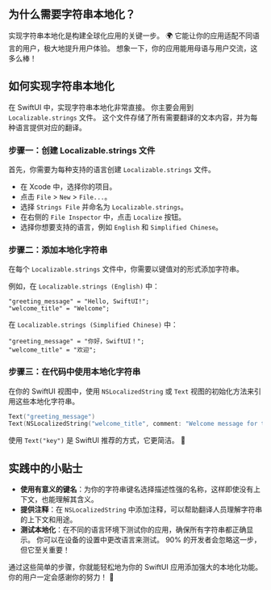 ﻿## 为什么需要字符串本地化？

实现字符串本地化是构建全球化应用的关键一步。 🌍 它能让你的应用适配不同语言的用户，极大地提升用户体验。 想象一下，你的应用能用母语与用户交流，这多么棒！

## 如何实现字符串本地化

在 SwiftUI 中，实现字符串本地化非常直接。 你主要会用到 `Localizable.strings` 文件。 这个文件存储了所有需要翻译的文本内容，并为每种语言提供对应的翻译。

### 步骤一：创建 Localizable.strings 文件

首先，你需要为每种支持的语言创建 `Localizable.strings` 文件。

*   在 Xcode 中，选择你的项目。
*   点击 `File` > `New` > `File...`。
*   选择 `Strings File` 并命名为 `Localizable.strings`。
*   在右侧的 `File Inspector` 中，点击 `Localize` 按钮。
*   选择你想要支持的语言，例如 `English` 和 `Simplified Chinese`。

### 步骤二：添加本地化字符串

在每个 `Localizable.strings` 文件中，你需要以键值对的形式添加字符串。

例如，在 `Localizable.strings (English)` 中：

```
"greeting_message" = "Hello, SwiftUI!";
"welcome_title" = "Welcome";
```

在 `Localizable.strings (Simplified Chinese)` 中：

```
"greeting_message" = "你好，SwiftUI！";
"welcome_title" = "欢迎";
```

### 步骤三：在代码中使用本地化字符串

在你的 SwiftUI 视图中，使用 `NSLocalizedString` 或 `Text` 视图的初始化方法来引用这些本地化字符串。

```swift
Text("greeting_message")
Text(NSLocalizedString("welcome_title", comment: "Welcome message for the user"))
```

使用 `Text("key")` 是 SwiftUI 推荐的方式，它更简洁。 🚀

## 实践中的小贴士

*   **使用有意义的键名**：为你的字符串键名选择描述性强的名称，这样即使没有上下文，也能理解其含义。
*   **提供注释**：在 `NSLocalizedString` 中添加注释，可以帮助翻译人员理解字符串的上下文和用途。
*   **测试本地化**：在不同的语言环境下测试你的应用，确保所有字符串都正确显示。 你可以在设备的设置中更改语言来测试。 90% 的开发者会忽略这一步，但它至关重要！

通过这些简单的步骤，你就能轻松地为你的 SwiftUI 应用添加强大的本地化功能。 你的用户一定会感谢你的努力！ 🎉


